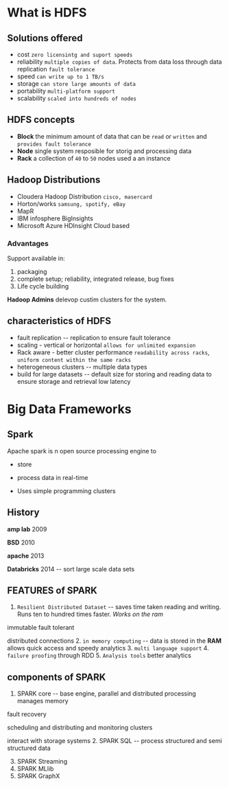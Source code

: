 # What is HDFS

## Solutions offered

- cost `zero licensintg and suport speeds`
- reliability `multiple copies of data`. Protects from data loss through data replication `fault tolerance`
- speed `can write up to 1 TB/s`
- storage `can store large amounts of data`
- portability `multi-platform support`
- scalability `scaled into hundreds of nodes`

## HDFS concepts
- **Block** the minimum amount of data that can be `read` or `written` and `provides fault tolerance`
- **Node** single system resposible for storig and processing data 
- **Rack** a collection of `40` to `50` nodes used a an instance

## Hadoop Distributions
- Cloudera Hadoop Distribution `cisco, masercard`
- Horton/works `samsung, spotify, eBay`
- MapR
- IBM infosphere BigInsights 
- Microsoft Azure HDInsight Cloud based

### Advantages
Support available in:
1. packaging
2. complete setup; reliability, integrated release, bug fixes
3. Life cycle building

**Hadoop Admins** delevop custim clusters for the system.
## characteristics of HDFS

- fault replication -- replication to ensure fault tolerance
- scaling - vertical or horizontal `allows for unlimited expansion`
- Rack aware - better cluster performance `readability across racks`, `uniform content within the same racks`
- heterogeneous clusters -- multiple data types
- build for large datasets -- default size for storing and reading data to ensure storage and retrieval low latency

# Big Data Frameworks

## Spark
Apache spark is n open source processing engine to 

- store

- process data in real-time

- Uses simple programming clusters

## History
**amp lab** 2009

**BSD** 2010

**apache** 2013

**Databricks** 2014 -- sort large scale data sets 

## FEATURES of SPARK

1. `Resilient Distributed Dataset` -- saves time taken reading and writing. Runs ten to hundred times faster. *Works on the ram*

immutable fault tolerant 

distributed connections
2. `in memory computing` -- data is stored in the **RAM** allows quick access and speedy analytics
3. `multi language support`
4. `failure proofing` through RDD
5. `Analysis tools` better analytics

## components of SPARK

1. SPARK core -- base engine, parallel and distributed processing
manages memory

fault recovery

scheduling and distributing and monitoring clusters

interact with storage systems
2. SPARK SQL -- process structured and semi structured data

3. SPARK Streaming
4. SPARK MLlib
5. SPARK GraphX